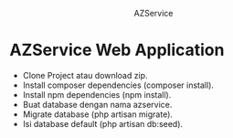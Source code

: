 <p align="center">AZService</p>

# AZService Web Application

- Clone Project atau download zip.
- Install composer dependencies (composer install).
- Install npm dependencies (npm install).
- Buat database dengan nama azservice.
- Migrate database (php artisan migrate).
- Isi database default (php artisan db:seed).